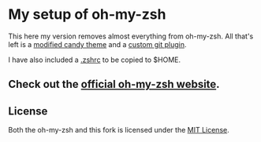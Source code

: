 # My setup of oh-my-zsh

This here my version removes almost everything from oh-my-zsh. All that's left is a [modified candy theme](custom/themes/candy.zsh-theme) and a [custom git plugin](custom/plugins/git/git.plugin.zsh).

I have also included a [.zshrc](.zshrc) to be copied to $HOME.

## Check out the [official oh-my-zsh website](https://ohmyz.sh/).

## License
Both the oh-my-zsh and this fork is licensed under the [MIT License](LICENSE.txt).
